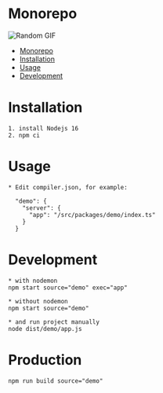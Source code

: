 <!-- Add banner here -->

# Monorepo

![Random GIF](https://media.giphy.com/media/ZVik7pBtu9dNS/giphy.gif)

- [Monorepo](#project-title)
- [Installation](#installation)
- [Usage](#usage)
- [Development](#development)

# Installation

```
1. install Nodejs 16
2. npm ci
```

# Usage
```
* Edit compiler.json, for example:

  "demo": {
    "server": {
      "app": "/src/packages/demo/index.ts"
    }
  }

```

# Development

```
* with nodemon
npm start source="demo" exec="app"
```
```
* without nodemon
npm start source="demo"

* and run project manually
node dist/demo/app.js
```
# Production
```
npm run build source="demo"
```